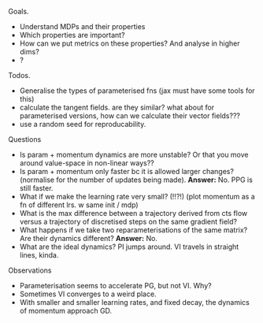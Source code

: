 Goals.

- Understand MDPs and their properties
- Which properties are important?
- How can we put metrics on these properties? And analyse in higher dims?
- ?

Todos.

- Generalise the types of parameterised fns (jax must have some tools for this)
- calculate the tangent fields. are they similar? what about for parameterised versions, how can we calculate their vector fields???
- use a random seed for reproducability.

Questions
- Is param + momentum dynamics are more unstable? Or that you move around value-space in non-linear ways??
- Is param + momentum only faster bc it is allowed larger changes? (normalise for the number of updates being made). __Answer:__ No. PPG is still faster.
- What if we make the learning rate very small? (!!?!) (plot momentum as a fn of different lrs. w same init / mdp)
- What is the max difference between a trajectory derived from cts flow versus a trajectory of discretised steps on the same gradient field?
- What happens if we take two reparameterisations of the same matrix? Are their dynamics different? __Answer:__ No.
- What are the ideal dynamics? PI jumps around. VI travels in straight lines, kinda.

Observations

- Parameterisation seems to accelerate PG, but not VI. Why?
- Sometimes VI converges to a weird place.
- With smaller and smaller learning rates, and fixed decay, the dynamics of momentum approach GD.
